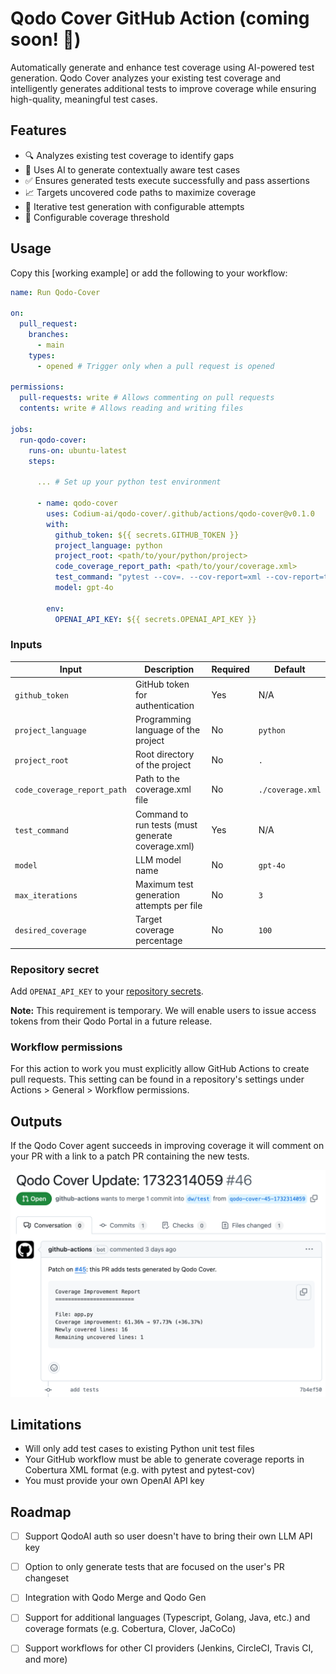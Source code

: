 # Qodo Cover GitHub Action (coming soon! 🚀)

Automatically generate and enhance test coverage using AI-powered test generation. Qodo Cover analyzes your existing test coverage and intelligently generates additional tests to improve coverage while ensuring high-quality, meaningful test cases.

## Features

* 🔍 Analyzes existing test coverage to identify gaps
* 🤖 Uses AI to generate contextually aware test cases
* ✅ Ensures generated tests execute successfully and pass assertions
* 📈 Targets uncovered code paths to maximize coverage
* 🔄 Iterative test generation with configurable attempts
* 🎯 Configurable coverage threshold

## Usage

Copy this [working example] or add the following to your workflow:

```yaml
name: Run Qodo-Cover

on:
  pull_request:
    branches:
      - main
    types:
      - opened # Trigger only when a pull request is opened

permissions:
  pull-requests: write # Allows commenting on pull requests
  contents: write # Allows reading and writing files

jobs:
  run-qodo-cover:
    runs-on: ubuntu-latest
    steps:
      
      ... # Set up your python test environment

      - name: qodo-cover
        uses: Codium-ai/qodo-cover/.github/actions/qodo-cover@v0.1.0
        with:
          github_token: ${{ secrets.GITHUB_TOKEN }}
          project_language: python
          project_root: <path/to/your/python/project>
          code_coverage_report_path: <path/to/your/coverage.xml>
          test_command: "pytest --cov=. --cov-report=xml --cov-report=term"
          model: gpt-4o

        env:
          OPENAI_API_KEY: ${{ secrets.OPENAI_API_KEY }}
```

### Inputs

| Input | Description | Required | Default |
|-------|-------------|----------|---------|
| `github_token` | GitHub token for authentication | Yes | N/A |
| `project_language` | Programming language of the project | No | `python` |
| `project_root` | Root directory of the project | No | `.` |
| `code_coverage_report_path` | Path to the coverage.xml file | No | `./coverage.xml` |
| `test_command` | Command to run tests (must generate coverage.xml) | Yes | N/A |
| `model` | LLM model name | No | `gpt-4o` |
| `max_iterations` | Maximum test generation attempts per file | No | `3` |
| `desired_coverage` | Target coverage percentage | No | `100` |

### Repository secret

Add `OPENAI_API_KEY` to your [repository secrets](https://docs.github.com/en/actions/security-for-github-actions/security-guides/using-secrets-in-github-actions#creating-secrets-for-a-repository).

**Note:** This requirement is temporary. We will enable users to issue access tokens from their Qodo Portal in a future release.

### Workflow permissions

For this action to work you must explicitly allow GitHub Actions to create pull requests. This setting can be found in a repository's settings under Actions > General > Workflow permissions.

## Outputs

If the Qodo Cover agent succeeds in improving coverage it will comment on your PR with a link to a patch PR containing the new tests.

![Qodo Cover PR Example](media/qodo-cover-pr.png)

## Limitations

* Will only add test cases to existing Python unit test files
* Your GitHub workflow must be able to generate coverage reports in Cobertura XML format (e.g. with pytest and pytest-cov)
* You must provide your own OpenAI API key

## Roadmap

- [ ] Support QodoAI auth so user doesn't have to bring their own LLM API key
- [ ] Option to only generate tests that are focused on the user's PR changeset
- [ ] Integration with Qodo Merge and Qodo Gen
- [ ] Support for additional languages (Typescript, Golang, Java, etc.) and coverage formats (e.g. Cobertura, Clover, JaCoCo)
- [ ] Support workflows for other CI providers (Jenkins, CircleCI, Travis CI, and more)

